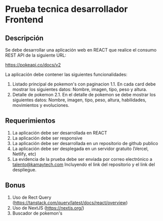 # Prueba tecnica desarrollador Frontend

## Descripción

Se debe desarrollar una aplicación web en REACT que realice el consumo REST API de la siguiente URL: 

https://pokeapi.co/docs/v2

La aplicación debe contener las siguientes funcionalidades:

1. Listado principal de pokemon's con paginacion
1.1. En cada card debe mostrar los siguientes datos: Nombre, imagen, tipo, peso y altura.
2. Detalle de pokemon
   2.1. En el detalle de pokemon se debe mostrar los siguientes datos: Nombre, imagen, tipo, peso, altura, habilidades, movimientos y evoluciones.

## Requerimientos

1. La aplicación debe ser desarrollada en REACT
2. La aplicación debe ser responsive
3. La aplicación debe ser desarrollada en un repositorio de github publico
4. La aplicación debe ser desplegada en un servidor gratuito (Vercel, Netlify, etc)
5. La evidencia de la prueba debe ser enviada por correo electrónico a
   talento@kamaytech.com
Incluyendo el link del repositorio y el link del despliegue.

## Bonus

1. Uso de Rect Query (https://tanstack.com/query/latest/docs/react/overview)
2. Uso de NextJS (https://nextjs.org/)
3. Buscador de pokemon's
